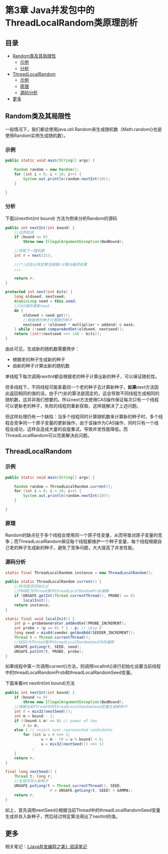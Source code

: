 # 第3章 Java并发包中的ThreadLocalRandom类原理剖析

## 目录

- [Random类及其局限性](#random类及其局限性)
    - [示例](#示例)
    - [分析](#分析)
- [ThreadLocalRandom](#threadlocalrandom)
    - [示例](#示例-1)
    - [原理](#原理)
    - [源码分析](#源码分析)
- [更多](#更多)

## Random类及其局限性

一般情况下，我们都会使用java.util.Random来生成随机数（Math.random()也是使用Random实例生成随机数）。

### 示例

```java
public static void main(String[] args) {

    Random random = new Random();
    for (int i = 0; i < 10; i++) {
        System.out.println(random.nextInt(10));
    }

}
```

### 分析

下面以nextInt(int bound) 方法为例来分析Random的源码

```java
public int nextInt(int bound) {
    //边界检测
    if (bound <= 0)
        throw new IllegalArgumentException(BadBound);

    //获取下一随机数
    int r = next(31);

    //(*)此处以特定算法根据r计算出最终结果
    ...

    return r;
}

protected int next(int bits) {
    long oldseed, nextseed;
    AtomicLong seed = this.seed;
    //CAS操作更新seed
    do {
        oldseed = seed.get();
        //根据老的种子计算新的种子
        nextseed = (oldseed * multiplier + addend) & mask;
    } while (!seed.compareAndSet(oldseed, nextseed));
    return (int)(nextseed >>> (48 - bits));
}
```

由此可见，生成新的随机数需要两步：

- 根据老的种子生成新的种子
- 由新的种子计算出新的随机数

单线程下每次调用nextInt都会根据老的种子计算出新的种子，可以保证随机性。

但多线程下，不同线程可能拿着同一个老的种子去计算新种子，**如果**next方法因此返回相同的值的话，由于(*)处的算法是固定的，这会导致不同线程生成相同的随机数，这并非我们想要的。所以next方法使用CAS操作保证每次只有一个线程可以更新老的种子，失败的线程则重新获取，这样就解决了上述问题。

但这样处理仍有一个缺陷：当多个线程同时计算随机数来计算新的种子时，多个线程会竞争同一个原子变量的更新操作，由于该操作为CAS操作，同时只有一个线程会成功，这样会造成大量的自旋重试，导致并发性能降低。而ThreadLocalRandom可以完美解决此问题。

## ThreadLocalRandom

### 示例

```java
public static void main(String[] args) {

    Random random = ThreadLocalRandom.current();
    for (int i = 0; i < 10; i++) {
        System.out.println(random.nextInt(10));
    }

}
```

### 原理

Random的缺点在于多个线程会使用同一个原子性变量，从而导致对原子变量的竞争；而ThreadLocalRandom保证每个线程都维护一个种子变量，每个线程根据自己老的种子生成新的种子，避免了竞争问题，大大提高了并发性能。

### 源码分析

```java
static final ThreadLocalRandom instance = new ThreadLocalRandom();

public static ThreadLocalRandom current() {
    //检测是否初始化过
    //PROBE为Thread类中threadLocalRandomProb偏移
    if (UNSAFE.getInt(Thread.currentThread(), PROBE) == 0)
        localInit();
    return instance;
}

static final void localInit() {
    int p = probeGenerator.addAndGet(PROBE_INCREMENT);
    int probe = (p == 0) ? 1 : p; // skip 0
    long seed = mix64(seeder.getAndAdd(SEEDER_INCREMENT));
    Thread t = Thread.currentThread();
    //SEED为Thread类中threadLocalRandomSeed内存偏移
    UNSAFE.putLong(t, SEED, seed);
    UNSAFE.putInt(t, PROBE, probe);
}
```
如果线程中第一次调用current()方法，则调用localInit()进行初始化设置当前线程中的threadLocalRandomProb和threadLocalRandomSeed变量。

下面来看int nextInt(int bound)方法

```java
public int nextInt(int bound) {
    if (bound <= 0)
        throw new IllegalArgumentException(BadBound);
    //根据当前Thread中的threadLocalRandomSeed变量生成新种子    
    int r = mix32(nextSeed());
    int m = bound - 1;
    if ((bound & m) == 0) // power of two
        r &= m;
    else { // reject over-represented candidates
        for (int u = r >>> 1;
                u + m - (r = u % bound) < 0;
                u = mix32(nextSeed()) >>> 1)
            ;
    }
    return r;
}

final long nextSeed() {
    Thread t; long r;
    //生成并存入新种子
    UNSAFE.putLong(t = Thread.currentThread(), SEED,
                    r = UNSAFE.getLong(t, SEED) + GAMMA);
    return r;
}
```
如上，首先调用nextSeed()根据当前Thread中的threadLocalRandomSeed变量生成并存入新种子，然后经过特定算法得出了nextInt的值。  

## 更多

相关笔记：[《Java并发编程之美》阅读笔记](/README.md)
